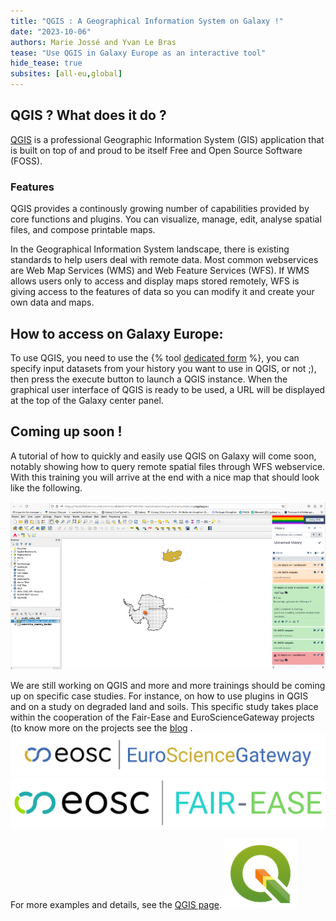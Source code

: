 ```yaml
---
title: "QGIS : A Geographical Information System on Galaxy !"
date: "2023-10-06"
authors: Marie Jossé and Yvan Le Bras
tease: "Use QGIS in Galaxy Europe as an interactive tool"
hide_tease: true
subsites: [all-eu,global]
---
```


## QGIS ? What does it do ?

[QGIS](https://www.qgis.org/en/site/about/index.html) is a professional Geographic Information System (GIS) application that is built on top of and proud to be itself Free and Open Source Software (FOSS).

### Features
QGIS provides a continously growing number of capabilities provided by core functions and plugins. You can visualize, manage, edit, analyse spatial files, and compose printable maps.  

In the Geographical Information System landscape, there is existing standards to help users deal with remote data. Most common webservices are Web Map Services (WMS) and Web Feature Services (WFS). If WMS allows users only to access and display maps stored remotely, WFS is giving access to the features of data so you can modify it and create your own data and maps.

## How to access on Galaxy Europe:

To use QGIS, you need to use the {% tool [dedicated form](https://usegalaxy.eu/root?tool_id=interactive_tool_qgis) %}, you can specify input datasets from your history you want to use in QGIS, or not ;), then press the execute button to launch a QGIS instance. When the graphical user interface of QGIS is ready to be used, a URL will be displayed at the top of the Galaxy center panel. 

## Coming up soon !

A tutorial of how to quickly and easily use QGIS on Galaxy will come soon, notably showing how to query remote spatial files through WFS webservice. With this training you will arrive at the end with a nice map that should look like the following.

![QGIS](./qgis_example.png)

We are still working on QGIS and more and more trainings should be coming up on specific case studies. For instance, on how to use plugins in QGIS and on a study on degraded land and soils. This specific study takes place within the cooperation of the Fair-Ease and EuroScienceGateway projects (to know more on the projects see the [blog](https://galaxyproject.org/news/2023-05-21-fair-ease-euro-science-gateway/) .
![EOSC EuroScienceGateway](./eurosciencegateway.png)
![EOSC Fair-Ease](./fair_ease_colour.png)


For more examples and details, see the [QGIS page](https://qgis.org/en/site/index.html).
![QGIS logo](./qgis_logo.png)
